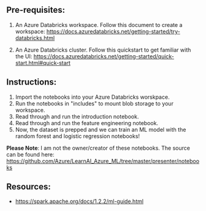 ## Pre-requisites:
1. An Azure Databricks workspace. Follow this document to create a workspace: https://docs.azuredatabricks.net/getting-started/try-databricks.html

2. An Azure Databricks cluster. Follow this quickstart to get familiar with the UI:
https://docs.azuredatabricks.net/getting-started/quick-start.html#quick-start

## Instructions:
1. Import the notebooks into your Azure Databricks worskpace.
2. Run the notebooks in "includes" to mount blob storage to your workspace.
3. Read through and run the introduction notebook.
4. Read through and run the feature engineering notebook.
5. Now, the dataset is prepped and we can train an ML model with the random forest and logistic regression notebooks!

**Please Note**: I am not the owner/creator of these notebooks. The source can be found here: https://github.com/Azure/LearnAI_Azure_ML/tree/master/presenter/notebooks

## Resources:
- https://spark.apache.org/docs/1.2.2/ml-guide.html
